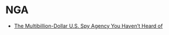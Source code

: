 # NGA
- [The Multibillion-Dollar U.S. Spy Agency You Haven’t Heard of](https://foreignpolicy.com/2017/03/20/the-multibillion-dollar-u-s-spy-agency-you-havent-heard-of-trump/)  
